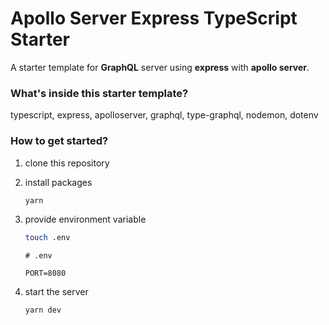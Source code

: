 # Apollo Server Express TypeScript Starter

A starter template for **GraphQL** server using **express** with **apollo server**.

### What's inside this starter template?

typescript, express, apolloserver, graphql, type-graphql, nodemon, dotenv

### How to get started?

1. clone this repository

2. install packages

   ```bash
   yarn
   ```

3. provide environment variable

   ```bash
   touch .env
   ```

   ```dosini
   # .env

   PORT=8080
   ```

4. start the server

   ```bash
   yarn dev
   ```
